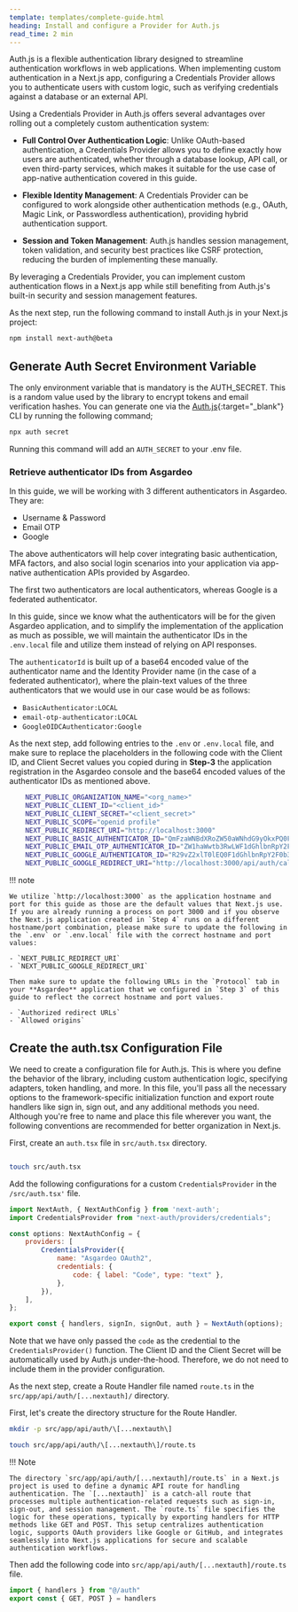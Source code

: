 ```yaml
---
template: templates/complete-guide.html
heading: Install and configure a Provider for Auth.js
read_time: 2 min
---
```


Auth.js is a flexible authentication library designed to streamline authentication workflows in web applications. When implementing custom authentication in a Next.js app, configuring a Credentials Provider allows you to authenticate users with custom logic, such as verifying credentials against a database or an external API.

Using a Credentials Provider in Auth.js offers several advantages over rolling out a completely custom authentication system:

- **Full Control Over Authentication Logic**: Unlike OAuth-based authentication, a Credentials Provider allows you to define exactly how users are authenticated, whether through a database lookup, API call, or even third-party services, which makes it suitable for the use case of app-native authentication covered in this guide.

- **Flexible Identity Management**: A Credentials Provider can be configured to work alongside other authentication methods (e.g., OAuth, Magic Link, or Passwordless authentication), providing hybrid authentication support.

- **Session and Token Management**: Auth.js handles session management, token validation, and security best practices like CSRF protection, reducing the burden of implementing these manually.

By leveraging a Credentials Provider, you can implement custom authentication flows in a Next.js app while still benefiting from Auth.js's built-in security and session management features.

As the next step, run the following command to install Auth.js in your Next.js project:

```bash
npm install next-auth@beta

```

## Generate Auth Secret Environment Variable

The only environment variable that is mandatory is the AUTH_SECRET. This is a random value used by the library to encrypt tokens and email verification hashes. You can generate one via the [Auth.js](https://github.com/nextauthjs/cli){:target="_blank"}  CLI by running the following command;

```bash
npx auth secret

```

Running this command will add an `AUTH_SECRET` to your .env file.

### Retrieve authenticator IDs from Asgardeo

In this guide, we will be working with 3 different authenticators in Asgardeo. They are:

- Username & Password
- Email OTP
- Google

The above authenticators will help cover integrating basic authentication, MFA factors, and also social login scenarios into your application via app-native authentication APIs provided by Asgardeo.

The first two authenticators are local authenticators, whereas Google is a federated authenticator.

In this guide, since we know what the authenticators will be for the given Asgardeo application, and to simplify the implementation of the application as much as possible, we will maintain the authenticator IDs in the `.env.local` file and utilize them instead of relying on API responses.

The `authenticatorId` is built up of a base64 encoded value of the authenticator name and the Identity Provider name (in the case of a federated authenticator), where the plain-text values of the three authenticators that we would use in our case would be as follows:

- `BasicAuthenticator:LOCAL`
- `email-otp-authenticator:LOCAL`
- `GoogleOIDCAuthenticator:Google`

As the next step, add following entries to the `.env` or `.env.local` file, and make sure to replace the placeholders in the following code with the Client ID, and Client Secret values you copied during in **Step-3** the application registration in the Asgardeo console and the base64 encoded values of the authenticator IDs as mentioned above.

```sh title=".env.local"
    NEXT_PUBLIC_ORGANIZATION_NAME="<org_name>"
    NEXT_PUBLIC_CLIENT_ID="<client_id>"
    NEXT_PUBLIC_CLIENT_SECRET="<client_secret>"
    NEXT_PUBLIC_SCOPE="openid profile"
    NEXT_PUBLIC_REDIRECT_URI="http://localhost:3000"
    NEXT_PUBLIC_BASIC_AUTHENTICATOR_ID="QmFzaWNBdXRoZW50aWNhdG9yOkxPQ0FM"
    NEXT_PUBLIC_EMAIL_OTP_AUTHENTICATOR_ID="ZW1haWwtb3RwLWF1dGhlbnRpY2F0b3I6TE9DQUw"
    NEXT_PUBLIC_GOOGLE_AUTHENTICATOR_ID="R29vZ2xlT0lEQ0F1dGhlbnRpY2F0b3I6R29vZ2xl"
    NEXT_PUBLIC_GOOGLE_REDIRECT_URI="http://localhost:3000/api/auth/callback/google"
```

!!! note

    We utilize `http://localhost:3000` as the application hostname and port for this guide as those are the default values that Next.js use. If you are already running a process on port 3000 and if you observe the Next.js application created in `Step 4` runs on a different hostname/port combination, please make sure to update the following in the `.env` or `.env.local` file with the correct hostname and port values:
    
    - `NEXT_PUBLIC_REDIRECT_URI`
    - `NEXT_PUBLIC_GOOGLE_REDIRECT_URI`
    
    Then make sure to update the following URLs in the `Protocol` tab in your **Asgardeo** application that we configured in `Step 3` of this guide to reflect the correct hostname and port values.
        
    - `Authorized redirect URLs`
    - `Allowed origins`

## Create the auth.tsx Configuration File

We need to create a configuration file for Auth.js. This is where you define the behavior of the library, including custom authentication logic, specifying adapters, token handling, and more. In this file, you'll pass all the necessary options to the framework-specific initialization function and export route handlers like sign in, sign out, and any additional methods you need.
Although you're free to name and place this file wherever you want, the following conventions are recommended for better organization in Next.js.

First, create an `auth.tsx` file in `src/auth.tsx` directory.

```bash

touch src/auth.tsx

```

Add the following configurations for a custom `CredentialsProvider` in the `/src/auth.tsx'` file.

```javascript title="auth.tsx"
import NextAuth, { NextAuthConfig } from 'next-auth';
import CredentialsProvider from "next-auth/providers/credentials";

const options: NextAuthConfig = {
    providers: [
        CredentialsProvider({
            name: "Asgardeo OAuth2",
            credentials: {
                code: { label: "Code", type: "text" },
            },
        }),
    ],
};

export const { handlers, signIn, signOut, auth } = NextAuth(options);

```

Note that we have only passed the `code` as the credential to the `CredentialsProvider()` function. The Client ID and the Client Secret will be automatically used by Auth.js under-the-hood. Therefore, we do not need to include them in the provider configuration.

As the next step, create a Route Handler file named `route.ts` in the `src/app/api/auth/[...nextauth]/` directory.

First, let's create the directory structure for the Route Handler.

```bash
mkdir -p src/app/api/auth/\[...nextauth\]

touch src/app/api/auth/\[...nextauth\]/route.ts

```

!!! Note

    The directory `src/app/api/auth/[...nextauth]/route.ts` in a Next.js project is used to define a dynamic API route for handling authentication. The `[...nextauth]` is a catch-all route that processes multiple authentication-related requests such as sign-in, sign-out, and session management. The `route.ts` file specifies the logic for these operations, typically by exporting handlers for HTTP methods like GET and POST. This setup centralizes authentication logic, supports OAuth providers like Google or GitHub, and integrates seamlessly into Next.js applications for secure and scalable authentication workflows.


Then add the following code into `src/app/api/auth/[...nextauth]/route.ts` file.

```javascript title="route.ts"
import { handlers } from "@/auth" 
export const { GET, POST } = handlers
```
